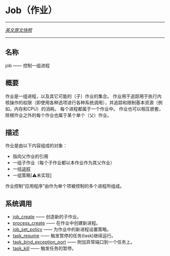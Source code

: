 # Job（作业）
---

[*英文原文快照*](https://github.com/fuchsia-mirror/zircon/blob/a73de2ea77ae17a6b2e57286299e57cc2b838dc7/docs/objects/job.md)

---
<!-- ## NAME -->
## 名称

<!-- job - Control a group of processes -->
job —— 控制一组进程

<!-- ## SYNOPSIS -->
## 概要

<!-- A job is a group of processes and possibly other (child) jobs. Jobs are used to
track privileges to perform kernel operations (i.e., make various syscalls,
with various options), and track and limit basic resource (e.g., memory, CPU)
consumption. Every process belongs to a single job. Jobs can also be nested,
and every job except the root job also belongs to a single (parent) job. -->
作业是一组进程，以及其它可能的（子）作业的集合。 
作业用于追踪用于执行内核操作的权限（即使用各种选项进行各种系统调用），并追踪和限制基本资源（例如，内存和CPU）的消耗。 
每个进程都属于一个作业中。 
作业也可以相互嵌套，除根作业之外的每个作业也属于某个单个（父）作业。

<!-- ## DESCRIPTION -->
## 描述

<!-- A job is an object consisting of the following: -->
作业是由以下内容组成的对象：
<!-- + a reference to a parent job
+ a set of child jobs (each of whom has this job as parent)
+ a set of member [processes](process.md)
+ a set of policies [⚠ not implemented] -->
+ 指向父作业的引用
+ 一组子作业（每个子作业都以本作业作为其父作业）
+ 一组[进程](process.md)
+ 一组策略[⚠未实现]

<!-- Jobs control "applications" that are composed of more than one process to be
controlled as a single entity. -->
作业控制“应用程序”由作为单个项被控制的多个进程所组成。

<!-- ## SYSCALLS -->
## 系统调用

<!-- + [job_create](../syscalls/job_create.md) - create a new child job.
+ [process_create](../syscalls/process_create.md) - create a new process
  within a job.
+ [job_set_policy](../syscalls/job_set_policy.md) - set policy for
  new processes in the job.
+ [task_resume](../syscalls/task_resume.md) - cause a suspended task to
  continue running.
+ [task_bind_exception_port](../syscalls/task_bind_exception_port.md) -
  attach an exception port to a task
+ [task_kill](../syscalls/task_kill.md) - cause a task to stop running. -->

+ [job_create](../syscalls/job_create.md) —— 创造新的子作业。
+ [process_create](../syscalls/process_create.md) —— 在作业中创建新进程。
+ [job_set_policy](../syscalls/job_set_policy.md) —— 为作业中的新进程设置策略。
+ [task_resume](../syscalls/task_resume.md) —— 触发暂停的任务(task)继续运行。
+ [task_bind_exception_port](../syscalls/task_bind_exception_port.md) —— 附加异常端口到一个任务上。
+ [task_kill](../syscalls/task_kill.md) —— 触发任务的暂停。